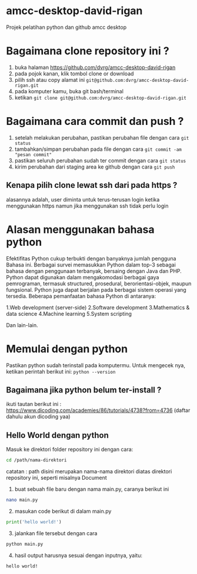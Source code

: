# amcc-desktop-david-rigan
Projek pelatihan python dan github amcc desktop

# Bagaimana clone repository ini ?
1. buka halaman https://github.com/dvrg/amcc-desktop-david-rigan
2. pada pojok kanan, klik tombol clone or download
3. pilih ssh atau copy alamat ini `git@github.com:dvrg/amcc-desktop-david-rigan.git`
4. pada komputer kamu, buka git bash/terminal
5. ketikan `git clone git@github.com:dvrg/amcc-desktop-david-rigan.git`

# Bagaimana cara commit dan push ?
1. setelah melakukan perubahan, pastikan perubahan file dengan cara `git status`
2. tambahkan/simpan perubahan pada file dengan cara `git commit -am "pesan commit"`
3. pastikan seluruh perubahan sudah ter commit dengan cara `git status`
4. kirim perubahan dari staging area ke github dengan cara `git push`

## Kenapa pilih clone lewat ssh dari pada https ?
alasannya adalah, user diminta untuk terus-terusan login ketika menggunakan https namun jika menggunakan ssh tidak perlu login

# Alasan menggunakan bahasa python
Efektifitas Python cukup terbukti dengan banyaknya jumlah pengguna Bahasa ini. Berbagai survei memasukkan Python dalam top-3 sebagai bahasa dengan penggunaan terbanyak, bersaing dengan Java dan PHP. Python dapat digunakan dalam mengakomodasi berbagai gaya pemrograman, termasuk structured, prosedural, berorientasi-objek, maupun fungsional. Python juga dapat berjalan pada berbagai sistem operasi yang tersedia. Beberapa pemanfaatan bahasa Python di antaranya:

1.Web development (server-side)
2.Software development
3.Mathematics & data science
4.Machine learning
5.System scripting

Dan lain-lain.

# Memulai dengan python
Pastikan python sudah terinstall pada komputermu. Untuk mengecek nya, ketikan perintah berikut ini:
`python --version`

## Bagaimana jika python belum ter-install ?
ikuti tautan berikut ini : https://www.dicoding.com/academies/86/tutorials/4738?from=4736 (daftar dahulu akun dicoding yaa)

## Hello World dengan python
Masuk ke direktori folder repository ini dengan cara:
```bash
cd /path/nama-direktori
```
catatan : path disini merupakan nama-nama direktori diatas direktori repository ini, seperti misalnya Document
1. buat sebuah file baru dengan nama main.py, caranya berikut ini
```bash
nano main.py
```
2. masukan code berikut di dalam main.py
```python
print('hello world!')
```
3. jalankan file tersebut dengan cara
```bash
python main.py
```
4. hasil output harusnya sesuai dengan inputnya, yaitu:
```bash
hello world!
```
